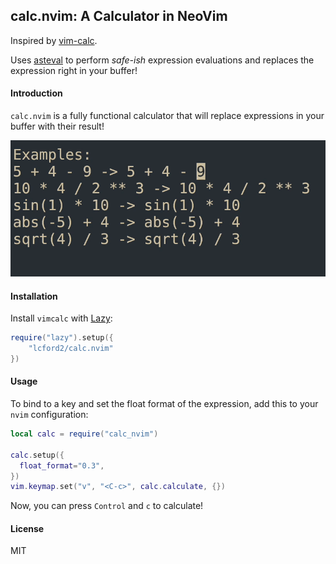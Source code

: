 ## calc.nvim: A Calculator in NeoVim

Inspired by [vim-calc](https://github.com/theniceboy/vim-calc).

Uses [asteval](https://newville.github.io/asteval/) to perform *safe-ish* 
expression evaluations and replaces the expression right in your buffer!


#### Introduction
`calc.nvim` is a fully functional calculator that will replace expressions in your buffer
with their result!

![Demo](demo.gif)

#### Installation

Install `vimcalc` with [Lazy](https://github.com/folke/lazy.nvim):

```lua
require("lazy").setup({
    "lcford2/calc.nvim"
})
```

#### Usage

To bind to a key and set the float format of the expression,
add this to your `nvim` configuration:

```lua
local calc = require("calc_nvim")

calc.setup({
  float_format="0.3",
})
vim.keymap.set("v", "<C-c>", calc.calculate, {})
```

Now, you can press `Control` and `c` to calculate!

#### License
MIT
